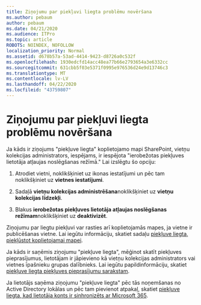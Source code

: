 ```yaml
---
title: Ziņojumu par piekļuvi liegta problēmu novēršana
ms.author: pebaum
author: pebaum
ms.date: 04/21/2020
ms.audience: ITPro
ms.topic: article
ROBOTS: NOINDEX, NOFOLLOW
localization_priority: Normal
ms.assetid: d678b57a-53ad-4414-9423-d8726a0c532f
ms.openlocfilehash: 1930edcfd14acc48ea77b66e2793654a3e6332cc
ms.sourcegitcommit: 631cbb5f03e5371f0995e976536d24e9d13746c3
ms.translationtype: MT
ms.contentlocale: lv-LV
ms.lasthandoff: 04/22/2020
ms.locfileid: "43759807"
---
```

# <a name="troubleshoot-access-denied-messages"></a>Ziņojumu par piekļuvi liegta problēmu novēršana

Ja kāds ir ziņojums "piekļuve liegta" koplietojamo mapi SharePoint, vietņu kolekcijas administrators, iespējams, ir iespējota "ierobežotas piekļuves lietotāja atļaujas noslēgšanas režīmā." Lai izslēgtu šo opciju: 
  
1. Atrodiet vietni, noklikšķiniet uz ikonas iestatījumi un pēc tam noklikšķiniet uz **vietnes iestatījumi**.
    
2. Sadaļā **vietņu kolekcijas administrēšana**noklikšķiniet uz **vietņu kolekcijas līdzekļi**.
    
3. Blakus **ierobežotas piekļuves lietotāja atļaujas noslēgšanas režīmam**noklikšķiniet uz **deaktivizēt**.
    
Ziņojumu par liegtu piekļuvi var rasties arī koplietojamās mapes, ja vietne ir publicēšanas vietne. Lai iegūtu informāciju, skatiet sadaļu [piekļuve liegta, piekļūstot koplietojamai mapei](https://go.microsoft.com/fwlink/?linkid=2004317).
  
Ja kāds ir saņēmis ziņojumu "piekļuve liegta", mēģinot skatīt piekļuves pieprasījumus, lietotājam ir jāpievieno kā vietņu kolekcijas administrators vai vietnes īpašnieku grupas dalībnieks. Lai iegūtu papildinformāciju, skatiet [piekļuve liegta piekļuves pieprasījumu sarakstam](https://go.microsoft.com/fwlink/?linkid=2004220).
  
Ja lietotājs saņēma ziņojumu "piekļuve liegta" pēc tās noņemšanas no Active Directory lokālas un pēc tam pievienot atpakaļ, skatiet [piekļuve liegta, kad lietotāja konts ir sinhronizēts ar Microsoft 365](https://go.microsoft.com/fwlink/?linkid=2004318).
  

